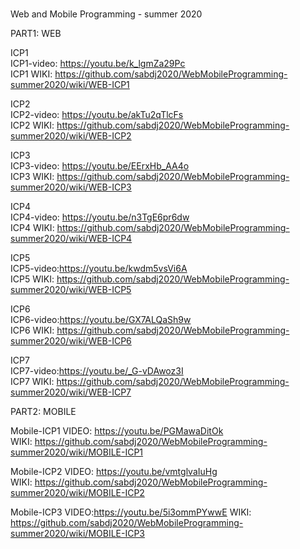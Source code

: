 #
Web and Mobile Programming - summer 2020

PART1: WEB<BR>

ICP1<BR>
ICP1-video: https://youtu.be/k_lgmZa29Pc<BR>
ICP1 WIKI: https://github.com/sabdj2020/WebMobileProgramming-summer2020/wiki/WEB-ICP1


ICP2<BR>
ICP2-video: https://youtu.be/akTu2qTlcFs<BR>
ICP2 WIKI: https://github.com/sabdj2020/WebMobileProgramming-summer2020/wiki/WEB-ICP2
  
ICP3<BR>
ICP3-video: https://youtu.be/EErxHb_AA4o<BR>
ICP3 WIKI: https://github.com/sabdj2020/WebMobileProgramming-summer2020/wiki/WEB-ICP3

ICP4<BR>
ICP4-video: https://youtu.be/n3TgE6pr6dw<BR>
ICP4 WIKI: https://github.com/sabdj2020/WebMobileProgramming-summer2020/wiki/WEB-ICP4
  
ICP5<BR>
ICP5-video:https://youtu.be/kwdm5vsVi6A<BR>
ICP5 WIKI: https://github.com/sabdj2020/WebMobileProgramming-summer2020/wiki/WEB-ICP5
  
ICP6<BR>
ICP6-video:https://youtu.be/GX7ALQaSh9w<BR>
ICP6 WIKI: https://github.com/sabdj2020/WebMobileProgramming-summer2020/wiki/WEB-ICP6
  
    
ICP7<BR>
ICP7-video:https://youtu.be/_G-vDAwoz3I<BR>
ICP7 WIKI: https://github.com/sabdj2020/WebMobileProgramming-summer2020/wiki/WEB-ICP7
  
PART2: MOBILE<BR>
  
 Mobile-ICP1 
 VIDEO:  https://youtu.be/PGMawaDitOk <BR>
 WIKI:  https://github.com/sabdj2020/WebMobileProgramming-summer2020/wiki/MOBILE-ICP1
  
 Mobile-ICP2
 VIDEO: https://youtu.be/vmtglvaIuHg<BR>
 WIKI:  https://github.com/sabdj2020/WebMobileProgramming-summer2020/wiki/MOBILE-ICP2
  
 Mobile-ICP3
 VIDEO:https://youtu.be/5i3ommPYwwE
 WIKI: https://github.com/sabdj2020/WebMobileProgramming-summer2020/wiki/MOBILE-ICP3

